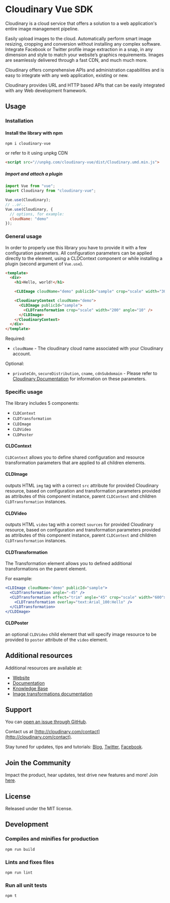 # Cloudinary Vue SDK

Cloudinary is a cloud service that offers a solution to a web application's entire image management pipeline.

Easily upload images to the cloud. Automatically perform smart image resizing, cropping and conversion without installing any complex software. Integrate Facebook or Twitter profile image extraction in a snap, in any dimension and style to match your website’s graphics requirements. Images are seamlessly delivered through a fast CDN, and much much more.

Cloudinary offers comprehensive APIs and administration capabilities and is easy to integrate with any web application, existing or new.

Cloudinary provides URL and HTTP based APIs that can be easily integrated with any Web development framework.

## Usage

### Installation

#### Install the library with npm

```
npm i cloudinary-vue
```

or refer to it using unpkg CDN

```html
<script src="//unpkg.com/cloudinary-vue/dist/Cloudinary.umd.min.js">
```

##### Import and attach a plugin

```jsx
import Vue from "vue";
import Cloudinary from "cloudinary-vue";

Vue.use(Cloudinary);
// ..or..
Vue.use(Cloudinary, {
  // options, for example:
  cloudName: "demo"
});
```

### General usage

In order to properly use this library you have to provide it with a few configuration parameters. All configuration parameters can be applied directly to the element, using a CLDContext component or while installing a plugin (second argument of `Vue.use`).

```html
<template>
  <div>
    <h1>Hello, world!</h1>

    <CLDImage cloudName="demo" publicId="sample" crop="scale" width="300" />

    <CloudinaryContext cloudName="demo">
      <CLDImage publicId="sample">
        <CLDTransformation crop="scale" width="200" angle="10" />
      </CLDImage>
    </CloudinaryContext>
  </div>
</template>
```

Required:

- `cloudName` - The cloudinary cloud name associated with your Cloudinary account.

Optional:

- `privateCdn`, `secureDistribution`, `cname`, `cdnSubdomain` - Please refer to [Cloudinary Documentation](https://cloudinary.com/documentation/react_integration#3_set_cloudinary_configuration_parameters) for information on these parameters.

### Specific usage

The library includes 5 components:

- `CLDContext`
- `CLDTransformation`
- `CLDImage`
- `CLDVideo`
- `CLDPoster`

#### CLDContext

`CLDContext` allows you to define shared configuration and resource transformation parameters that are applied to all children elements.

#### CLDImage

outputs HTML `img` tag with a correct `src` attribute for provided Cloudinary resource, based on configuration and transformation parameters provided as attributes of this component instance, parent `CLDContext` and children `CLDTransformation` instances.

#### CLDVideo

outputs HTML `video` tag with a correct `sources` for provided Cloudinary resource, based on configuration and transformation parameters provided as attributes of this component instance, parent `CLDContext` and children `CLDTransformation` instances.

#### CLDTransformation

The Transformation element allows you to defined additional transformations on the parent element.

For example:

```jsx
<CLDImage cloudName="demo" publicId="sample">
  <CLDTransformation angle="-45" />
  <CLDTransformation effect="trim" angle="45" crop="scale" width="600">
    <CLDTransformation overlay="text:Arial_100:Hello" />
  </CLDTransformation>
</CLDImage>
```

#### CLDPoster

an optional `CLDVideo` child element that will specify image resource to be provided to `poster` attribute of the `video` element.

## Additional resources

Additional resources are available at:

- [Website](http://cloudinary.com)
- [Documentation](http://cloudinary.com/documentation)
- [Knowledge Base](http://support.cloudinary.com/forums)
- [Image transformations documentation](http://cloudinary.com/documentation/image_transformations)

## Support

You can [open an issue through GitHub](https://github.com/CloudinaryLtd/cloudinary_vue/issues).

Contact us at [http://cloudinary.com/contact](http://cloudinary.com/contact).

Stay tuned for updates, tips and tutorials: [Blog](http://cloudinary.com/blog), [Twitter](https://twitter.com/cloudinary), [Facebook](http://www.facebook.com/Cloudinary).

## Join the Community

Impact the product, hear updates, test drive new features and more! Join [here](https://www.facebook.com/groups/CloudinaryCommunity).

## License

Released under the MIT license.

## Development

### Compiles and minifies for production

```
npm run build
```

### Lints and fixes files

```
npm run lint
```

### Run all unit tests

```
npm t
```
